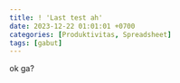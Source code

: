 ```yaml
---
title: ! 'Last test ah'
date: 2023-12-22 01:01:01 +0700
categories: [Produktivitas, Spreadsheet]
tags: [gabut]
---
```

ok ga?

